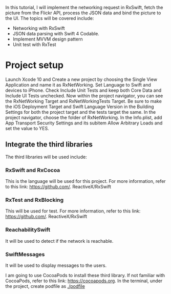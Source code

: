 In this tutorial, I will implement the networking request in RxSwift, fetch the picture from the Flickr API, process the JSON data and bind the picture to the UI. The topics will be covered include:
- Networking with RxSwift
- JSON data parsing with Swift 4 Codable.
- Implement MVVM design pattern
- Unit test with RxTest

# Project setup 
Launch Xcode 10 and Create a new project by choosing the Single View Application and name it as RxNetWorking. Set Language to Swift and devices to iPhone. Check Include Unit Tests and keep both Core Data and Include UI Tests unchecked. Now within the project navigator, you can see the RxNetWorking Target and RxNetWorkingTests Target. Be sure to make the iOS Deployment Target and Swift Language Version in the Building Settings for both the project target and the tests target the same. 
In the project navigator, choose the folder of RxNetWorking. In the Info.plist, add App Transport Security Settings and its subitem Allow Arbitrary Loads and set the value to YES.
## Integrate the third libraries
The third libraries will be used include: 
### RxSwift and RxCocoa
This is the language will be used for this project. For more information, refer to this link: https://github.com/. ReactiveX/RxSwift
### RxTest and RxBlocking
This will be used for test. For more information, refer to this link: https://github.com/. ReactiveX/RxSwift
### ReachabilitySwift
It will be used to detect if the network is reachable.
### SwiftMessages
It will be used to display messages to the users.

I am going to use CocoaPods to install these third library. If not familiar with CocoaPods, refer to this link: https://cocoapods.org. In the terminal, under the project, create  podfile as [./podfile](https://github.com/JunDang/RxNetWorking/blob/master/podfile)

